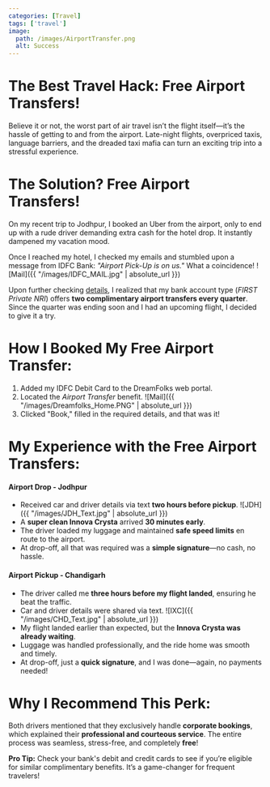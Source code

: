 ```yaml
---
categories: [Travel]
tags: ['travel']
image:
  path: /images/AirportTransfer.png
  alt: Success
---
```


# The Best Travel Hack: Free Airport Transfers!

Believe it or not, the worst part of air travel isn’t the flight itself—it’s the hassle of getting to and from the airport. Late-night flights, overpriced taxis, language barriers, and the dreaded taxi mafia can turn an exciting trip into a stressful experience.

# The Solution? Free Airport Transfers!

On my recent trip to Jodhpur, I booked an Uber from the airport, only to end up with a rude driver demanding extra cash for the hotel drop. It instantly dampened my vacation mood.

Once I reached my hotel, I checked my emails and stumbled upon a message from IDFC Bank: *"Airport Pick-Up is on us."* What a coincidence!
![Mail]({{ "/images/IDFC_MAIL.jpg" | absolute_url }}) 

Upon further checking [details](https://www.idfcfirstbank.com/personal-banking/airport-transfer-service), I realized that my bank account type (*FIRST Private NRI*) offers **two complimentary airport transfers every quarter**. Since the quarter was ending soon and I had an upcoming flight, I decided to give it a try.


# How I Booked My Free Airport Transfer:
1. Added my IDFC Debit Card to the DreamFolks web portal.
2. Located the *Airport Transfer* benefit.
   ![Mail]({{ "/images/Dreamfolks_Home.PNG" | absolute_url }}) 
3. Clicked "Book," filled in the required details, and that was it!

# My Experience with the Free Airport Transfers:

#### **Airport Drop - Jodhpur**
- Received car and driver details via text **two hours before pickup**.
  ![JDH]({{ "/images/JDH_Text.jpg" | absolute_url }})
- A **super clean Innova Crysta** arrived **30 minutes early**.
- The driver loaded my luggage and maintained **safe speed limits** en route to the airport.
- At drop-off, all that was required was a **simple signature**—no cash, no hassle.

#### **Airport Pickup - Chandigarh**
- The driver called me **three hours before my flight landed**, ensuring he beat the traffic.
- Car and driver details were shared via text.
  ![IXC]({{ "/images/CHD_Text.jpg" | absolute_url }})
- My flight landed earlier than expected, but the **Innova Crysta was already waiting**.
- Luggage was handled professionally, and the ride home was smooth and timely.
- At drop-off, just a **quick signature**, and I was done—again, no payments needed!

# Why I Recommend This Perk:
Both drivers mentioned that they exclusively handle **corporate bookings**, which explained their **professional and courteous service**. The entire process was seamless, stress-free, and completely **free**!

**Pro Tip:** Check your bank's debit and credit cards to see if you’re eligible for similar complimentary benefits. It’s a game-changer for frequent travelers!

